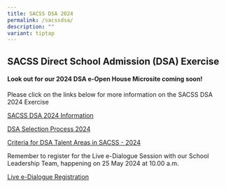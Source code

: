 ```yaml
---
title: SACSS DSA 2024
permalink: /sacssdsa/
description: ""
variant: tiptap
---
```

<h2>SACSS Direct School Admission (DSA) Exercise</h2>
<h4><strong>Look out for our 2024 DSA e-Open House Microsite coming soon!</strong></h4>
<p>Please click on the links below for more information on the SACSS DSA
2024 Exercise</p>
<p><a href="/files/SACSS_DSA_Sec_2024.pdf" rel="noopener noreferrer nofollow" target="_blank">SACSS DSA 2024 Information</a>
</p>
<p><a href="/files/DSA_Selection_Process_2024.pdf" rel="noopener noreferrer nofollow" target="_blank">DSA Selection Process 2024</a>
</p>
<p><a href="/files/Criteria_for_DSA_Talent_Areas_in_SACSS_2024.pdf" rel="noopener noreferrer nofollow" target="_blank">Criteria for DSA Talent Areas in SACSS - 2024</a>
</p>
<p></p>
<p>Remember to register for the Live e-Dialogue Session with our School Leadership
Team, happening on 25 May 2024 at 10.00 a.m.</p>
<p><a href="https://go.gov.sg/sacss-dsa2024" rel="noopener noreferrer nofollow" target="_blank">Live e-Dialogue Registration</a>
</p>